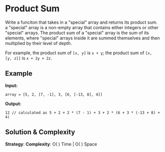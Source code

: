 # Product Sum
Write a funciton that takes in a "special" array and returns its product sum. a "special" array is a non-empty array that contains either integers or other "special" arrays. The product sum of a "special" array is the sum of its elements, where "special" arrays inside it are summed themselves and then multiplied by their level of depth.  

For example, the product sum of `[x, y]` is `x + y`; the product sum of `[x, [y, z]]` is `x + 2y + 2z`.

## Example
**Input:**
```
array = [5, 2, [7, -1], 3, [6, [-13, 8], 4]]
```
**Output:**
```
12 // calculated as 5 + 2 + 2 * (7 - 1) + 3 + 2 * (6 + 3 * (-13 + 8) + 4)
```

## Solution & Complexity  
__Strategy__: 
__Complexity__: O( ) Time | O( ) Space  
